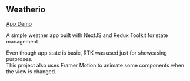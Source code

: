 ## Weatherio

[App Demo](https://my-weatherio.vercel.app/)

A simple weather app built with NextJS and Redux Toolkit for state management.

Even though app state is basic, RTK was used just for showcasing purproses.
<br>
This project also uses Framer Motion to animate some components when the view is changed.
